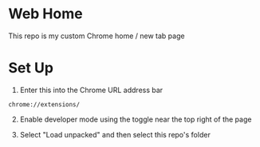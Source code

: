 # Web Home

This repo is my custom Chrome home / new tab page

# Set Up

1. Enter this into the Chrome URL address bar
```
chrome://extensions/
```

2. Enable developer mode using the toggle near the top right of the page

3. Select "Load unpacked" and then select this repo's folder